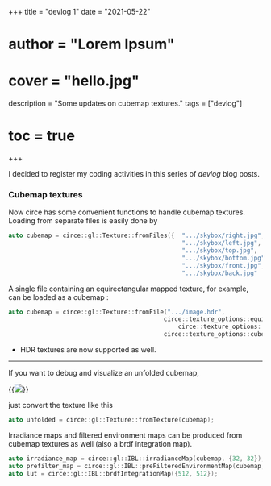 +++
title = "devlog 1"
date = "2021-05-22"
# author = "Lorem Ipsum"
# cover = "hello.jpg"
description = "Some updates on cubemap textures."
tags = ["devlog"]
# toc = true
+++



I decided to register my coding activities in this series of _devlog_ blog posts.

### Cubemap textures
Now circe has some convenient functions to handle cubemap textures. Loading from 
separate files is easily done by
```cpp
auto cubemap = circe::gl::Texture::fromFiles({  ".../skybox/right.jpg",
                                                ".../skybox/left.jpg",
                                                ".../skybox/top.jpg",
                                                ".../skybox/bottom.jpg",
                                                ".../skybox/front.jpg",
                                                ".../skybox/back.jpg"   });
```
A single file containing an equirectangular mapped texture, for example, can be 
loaded as a cubemap :  
```cpp
auto cubemap = circe::gl::Texture::fromFile(".../image.hdr",
                                           circe::texture_options::equirectangular |
                                               circe::texture_options::hdr,
                                           circe::texture_options::cubemap);
```
* HDR textures are now supported as well.

---

If you want to debug and visualize an unfolded cubemap, 

 {{<image src="/img/posts/devlog1/cubemap.png" position="center">}}

just convert the texture like this
```cpp
auto unfolded = circe::gl::Texture::fromTexture(cubemap);
```
Irradiance maps and filtered environment maps can be produced from cubemap textures 
as well (also a brdf integration map).

```cpp
auto irradiance_map = circe::gl::IBL::irradianceMap(cubemap, {32, 32});
auto prefilter_map = circe::gl::IBL::preFilteredEnvironmentMap(cubemap, {128, 128});
auto lut = circe::gl::IBL::brdfIntegrationMap({512, 512});
```

